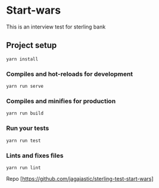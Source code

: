 # Start-wars

This is an interview test for sterling bank

## Project setup

```
yarn install
```

### Compiles and hot-reloads for development

```
yarn run serve
```

### Compiles and minifies for production

```
yarn run build
```

### Run your tests

```
yarn run test
```

### Lints and fixes files

```
yarn run lint
```

Repo
[https://github.com/jagajastic/sterling-test-start-wars]
